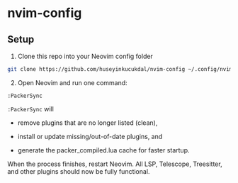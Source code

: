 # nvim-config

## Setup

1. Clone this repo into your Neovim config folder

```bash
git clone https://github.com/huseyinkucukdal/nvim-config ~/.config/nvim
```

2. Open Neovim and run one command:

```
:PackerSync
```

`:PackerSync` will

- remove plugins that are no longer listed (clean),

- install or update missing/out-of-date plugins, and

- generate the packer_compiled.lua cache for faster startup.

When the process finishes, restart Neovim.
All LSP, Telescope, Treesitter, and other plugins should now be fully
functional.
